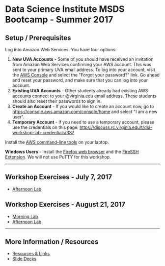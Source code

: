 # Data Science Institute MSDS Bootcamp - Summer 2017

## Setup / Prerequisites

Log into Amazon Web Services. You have four options:

  1. **New UVA Accounts** - Some of you should have received an invitation from Amazon Web Services confirming your AWS account. This was sent to your primary UVA email address. To log into your account, visit the [AWS Console](https://console.aws.amazon.com/) and select the "Forgot your password?" link. Go ahead and reset your password, and make sure that you can log into your account.
  2. **Existing UVA Accounts** - Other students already had existing AWS accounts connect to your @virginia.edu email address. These students should also reset their passwords to sign in.
  3. **Create an Account** - If you would like to create an account now, go to https://console.aws.amazon.com/console/home and select "I am a new user".
  4. **Temporary Account** - If you need to use a temporary account, please use the credentials on this page: https://discuss.rc.virginia.edu/t/dsi-workshop-lab-credentials/387

Install the [AWS command-line tools](https://aws.amazon.com/cli/) on your laptop.

**Windows Users** - Install the [Firefox web browser](https://www.mozilla.org/en-US/firefox/) and the [FireSSH Extension](https://addons.mozilla.org/en-US/firefox/addon/firessh/). We will not use PuTTY for this workshop.

- - -

## Workshop Exercises - July 7, 2017
* [Afternoon Lab](https://github.com/uvasomrc/dsi-workshop/blob/master/july-lab.md)

## Workshop Exercises - August 21, 2017
* [Morning Lab](https://github.com/uvasomrc/dsi-workshop/blob/master/am-lab.md)
* [Afternoon Lab](https://github.com/uvasomrc/dsi-workshop/blob/master/pm-lab.md)

- - -

## More Information / Resources
* [Resources & Links](https://github.com/uvasomrc/dsi-workshop/blob/master/resources.md)
* [Slide Decks](https://discuss.rc.virginia.edu/t/dsi-bootcamp-2017-slide-decks/401)
